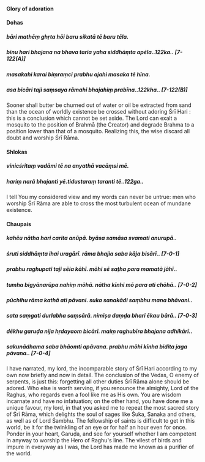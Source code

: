 #### Glory of adoration

#### Dohas

##### bāri mathēṃ ghṛta hōi baru sikatā tē baru tēla.
##### binu hari bhajana na bhava taria yaha siddhāṃta apēla..122ka.. [7-122(A)]
##### masakahi karai biṃraṃci prabhu ajahi masaka tē hīna.
##### asa bicāri taji saṃsaya rāmahi bhajahiṃ prabīna..122kha.. [7-122(B)]

Sooner shall butter be churned out of water or oil be extracted from sand than the ocean of worldly existence be crossed without adoring Śrī Hari : this is a conclusion which cannot be set aside. The Lord can exalt a mosquito to the position of Brahmā (the Creator) and degrade Brahma to a position lower than that of a mosquito. Realizing this, the wise discard all doubt and worship Śrī Rāma.

#### Shlokas

##### vinicśritaṃ vadāmi tē na anyathā vacāṃsi mē.
##### hariṃ narā bhajanti yē.tidustaraṃ taranti tē..122ga..

I tell You my considered view and my words can never be untrue: men who worship Śrī Rāma are able to cross the most turbulent ocean of mundane existence.

#### Chaupais

##### kahēu nātha hari carita anūpā. byāsa samāsa svamati anurupā..
##### śruti siddhāṃta ihai uragārī. rāma bhajia saba kāja bisārī.. [7-0-1]
##### prabhu raghupati taji sēia kāhī. mōhi sē saṭha para mamatā jāhī..
##### tumha bigyānarūpa nahiṃ mōhā. nātha kīnhi mō para ati chōhā.. [7-0-2]
##### pūchihu rāma kathā ati pāvani. suka sanakādi saṃbhu mana bhāvani..
##### sata saṃgati durlabha saṃsārā. nimiṣa daṃḍa bhari ēkau bārā.. [7-0-3]
##### dēkhu garuḍa nija hṛdayaom bicārī. maiṃ raghubīra bhajana adhikārī..
##### sakunādhama saba bhāomti apāvana. prabhu mōhi kīnha bidita jaga pāvana.. [7-0-4]

I have narrated, my lord, the incomparable story of Śrī Hari according to my own now briefly and now in detail. The conclusion of the Vedas, O enemy of serpents, is just this: forgetting all other duties Śrī Rāma alone should be adored. Who else is worth serving, if you renounce the almighty, Lord of the Raghus, who regards even a fool like me as His own. You are wisdom incarnate and have no infatuation; on the other hand, you have done me a unique favour, my lord, in that you asked me to repeat the most sacred story of Śrī Rāma, which delights the soul of sages like Śuka, Sanaka and others, as well as of Lord Śambhu. The fellowship of saints is difficult to get in this world, be it for the twinkling of an eye or for half an hour even for once. Ponder in your heart, Garuḍa, and see for yourself whether I am competent in anyway to worship the Hero of Raghu's line. The vilest of birds and impure in everyway as I was, the Lord has made me known as a purifier of the world.